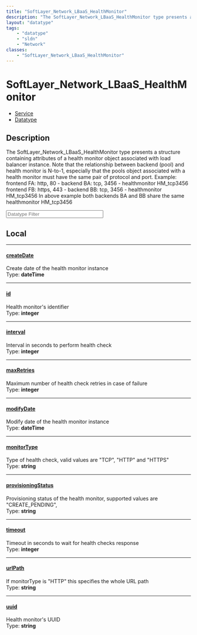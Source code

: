 ```yaml
---
title: "SoftLayer_Network_LBaaS_HealthMonitor"
description: "The SoftLayer_Network_LBaaS_HealthMonitor type presents a structure containing attributes of a health monitor object ass... "
layout: "datatype"
tags:
    - "datatype"
    - "sldn"
    - "Network"
classes:
    - "SoftLayer_Network_LBaaS_HealthMonitor"
---
```


# SoftLayer_Network_LBaaS_HealthMonitor
<div id='service-datatype'>
    <ul id='sldn-reference-tabs'>
    <li id='service'> <a href='/reference/services/SoftLayer_Network_LBaaS_HealthMonitor' >Service</a></li>    <li id='datatype'> <a href='/reference/datatypes/SoftLayer_Network_LBaaS_HealthMonitor' >Datatype</a></li>
    </ul>
</div>

## Description 
The SoftLayer_Network_LBaaS_HealthMonitor type presents a structure containing attributes of a health monitor object associated with load balancer instance. Note that the relationship between backend (pool) and health monitor is N-to-1, especially that the pools object associated with a health monitor must have the same pair of protocol and port. Example: frontend FA: http, 80   - backend BA: tcp, 3456 - healthmonitor HM_tcp3456 frontend FB: https, 443 - backend BB: tcp, 3456 - healthmonitor HM_tcp3456 In above example both backends BA and BB share the same healthmonitor HM_tcp3456 





<!-- Filer BEGIN -->
<div class="view-filters">
        <div class="clearfix">
            <div class="search-input-box">
                <input placeholder="Datatype Filter" onkeyup="titleSearch(inputId='prop-input', divId='properties', elementClass='prop-row')" 
                    type="text" id="prop-input" value="" size="30" maxlength="128" class="form-text">
            </div>
        </div>
</div>
<!-- Filer END -->

<div id="properties" class="content">
<div id="localProperties" class="prop-content" >

## Local
<div class="prop-row">

-----
[createDate]: #createdate
#### [createDate]
Create date of the health monitor instance  
<span class="type-label">Type: </span>**dateTime**


</div>
<div class="prop-row">

-----
[id]: #id
#### [id]
Health monitor's identifier  
<span class="type-label">Type: </span>**integer**


</div>
<div class="prop-row">

-----
[interval]: #interval
#### [interval]
Interval in seconds to perform health check  
<span class="type-label">Type: </span>**integer**


</div>
<div class="prop-row">

-----
[maxRetries]: #maxretries
#### [maxRetries]
Maximum number of health check retries in case of failure  
<span class="type-label">Type: </span>**integer**


</div>
<div class="prop-row">

-----
[modifyDate]: #modifydate
#### [modifyDate]
Modify date of the health monitor instance  
<span class="type-label">Type: </span>**dateTime**


</div>
<div class="prop-row">

-----
[monitorType]: #monitortype
#### [monitorType]
Type of health check, valid values are "TCP", "HTTP" and "HTTPS"  
<span class="type-label">Type: </span>**string**


</div>
<div class="prop-row">

-----
[provisioningStatus]: #provisioningstatus
#### [provisioningStatus]
Provisioning status of the health monitor, supported values are "CREATE_PENDING",  
<span class="type-label">Type: </span>**string**


</div>
<div class="prop-row">

-----
[timeout]: #timeout
#### [timeout]
Timeout in seconds to wait for health checks response  
<span class="type-label">Type: </span>**integer**


</div>
<div class="prop-row">

-----
[urlPath]: #urlpath
#### [urlPath]
If monitorType is "HTTP" this specifies the whole URL path  
<span class="type-label">Type: </span>**string**


</div>
<div class="prop-row">

-----
[uuid]: #uuid
#### [uuid]
Health monitor's UUID  
<span class="type-label">Type: </span>**string**


</div>
</div>
<!-- LOCAL PROPERTY END -->

</div>


